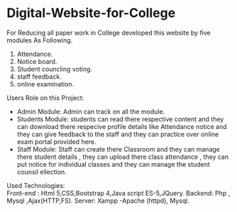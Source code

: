 # Digital-Website-for-College
For Reducing all paper work in College developed this website by five modules As Following.
1. Attendance.
2. Notice board.
3. Student councling voting.
4. staff feedback. 
5. online examination.

Users Role on this Project:
- Admin Module: Admin can track on all the module.
- Students Module: students can read there respective content and they can download there respecive 
                                profile details like Attendance notice and they can give feedback to the staff and 
                                they can practice over online exam portal provided here.
- Staff Module: Staff can create there Classroom and they can manage there student details , they can 
                         upload there class attendance , they can put notice for individual classes and they can 
                         manage the student counsil ellection.

Used Technologies:   
Front-end : Html 5,CSS,Bootstrap 4,Java script ES-5,JQuery.
Backend: Php , Mysql ,Ajax(HTTP,FS).
Server: Xampp -Apache (httpd), Mysql.

